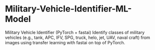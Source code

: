 # Military-Vehicle-Identifier-ML-Model
Military Vehicle Identifier (PyTorch + fastai)  Identify classes of military vehicles (e.g., tank, APC, IFV, SPG, truck, helo, jet, UAV, naval craft) from images using transfer learning with fastai on top of PyTorch.  
